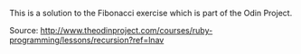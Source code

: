 This is a solution to the Fibonacci exercise which is part of the Odin Project.

Source:
http://www.theodinproject.com/courses/ruby-programming/lessons/recursion?ref=lnav